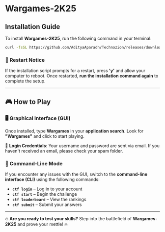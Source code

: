 # **Wargames-2K25**

## **Installation Guide**
To install **Wargames-2K25**, run the following command in your terminal:

```sh
curl -fsSL https://github.com/AdityaAparadh/Technozion/releases/download/CLI/install.sh | sh
```

### 🔄 **Restart Notice**
If the installation script prompts for a restart, press **'y'** and allow your computer to reboot. Once restarted, **run the installation command again** to complete the setup.

---

## 🎮 **How to Play**

### 🖥 **Graphical Interface (GUI)**
Once installed, type **Wargames** in your **application search**. Look for **"Wargames"** and click to start playing.

🔑 **Login Credentials**: Your username and password are sent via email. If you haven't received an email, please check your spam folder.

### 🔧 **Command-Line Mode**
If you encounter any issues with the GUI, switch to the **command-line interface (CLI)** using the following commands:

- **`ctf login`** – Log in to your account  
- **`ctf start`** – Begin the challenge  
- **`ctf leaderboard`** – View the rankings  
- **`ctf submit`** – Submit your answers  

---

🔥 **Are you ready to test your skills?** Step into the battlefield of **Wargames-2K25** and prove your mettle! 🔥

